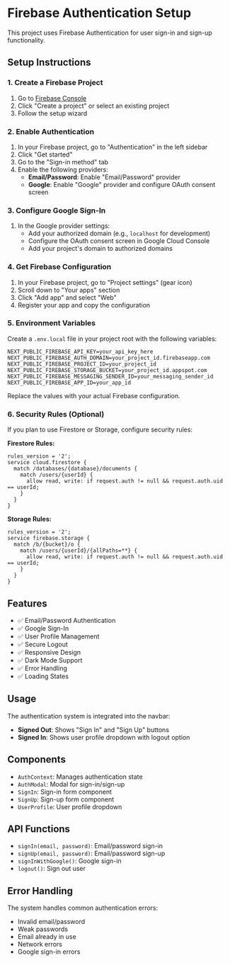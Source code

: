 # Firebase Authentication Setup

This project uses Firebase Authentication for user sign-in and sign-up functionality.

## Setup Instructions

### 1. Create a Firebase Project

1. Go to [Firebase Console](https://console.firebase.google.com/)
2. Click "Create a project" or select an existing project
3. Follow the setup wizard

### 2. Enable Authentication

1. In your Firebase project, go to "Authentication" in the left sidebar
2. Click "Get started"
3. Go to the "Sign-in method" tab
4. Enable the following providers:
   - **Email/Password**: Enable "Email/Password" provider
   - **Google**: Enable "Google" provider and configure OAuth consent screen

### 3. Configure Google Sign-In

1. In the Google provider settings:
   - Add your authorized domain (e.g., `localhost` for development)
   - Configure the OAuth consent screen in Google Cloud Console
   - Add your project's domain to authorized domains

### 4. Get Firebase Configuration

1. In your Firebase project, go to "Project settings" (gear icon)
2. Scroll down to "Your apps" section
3. Click "Add app" and select "Web"
4. Register your app and copy the configuration

### 5. Environment Variables

Create a `.env.local` file in your project root with the following variables:

```env
NEXT_PUBLIC_FIREBASE_API_KEY=your_api_key_here
NEXT_PUBLIC_FIREBASE_AUTH_DOMAIN=your_project_id.firebaseapp.com
NEXT_PUBLIC_FIREBASE_PROJECT_ID=your_project_id
NEXT_PUBLIC_FIREBASE_STORAGE_BUCKET=your_project_id.appspot.com
NEXT_PUBLIC_FIREBASE_MESSAGING_SENDER_ID=your_messaging_sender_id
NEXT_PUBLIC_FIREBASE_APP_ID=your_app_id
```

Replace the values with your actual Firebase configuration.

### 6. Security Rules (Optional)

If you plan to use Firestore or Storage, configure security rules:

**Firestore Rules:**

```
rules_version = '2';
service cloud.firestore {
  match /databases/{database}/documents {
    match /users/{userId} {
      allow read, write: if request.auth != null && request.auth.uid == userId;
    }
  }
}
```

**Storage Rules:**

```
rules_version = '2';
service firebase.storage {
  match /b/{bucket}/o {
    match /users/{userId}/{allPaths=**} {
      allow read, write: if request.auth != null && request.auth.uid == userId;
    }
  }
}
```

## Features

- ✅ Email/Password Authentication
- ✅ Google Sign-In
- ✅ User Profile Management
- ✅ Secure Logout
- ✅ Responsive Design
- ✅ Dark Mode Support
- ✅ Error Handling
- ✅ Loading States

## Usage

The authentication system is integrated into the navbar:

- **Signed Out**: Shows "Sign In" and "Sign Up" buttons
- **Signed In**: Shows user profile dropdown with logout option

## Components

- `AuthContext`: Manages authentication state
- `AuthModal`: Modal for sign-in/sign-up
- `SignIn`: Sign-in form component
- `SignUp`: Sign-up form component
- `UserProfile`: User profile dropdown

## API Functions

- `signIn(email, password)`: Email/password sign-in
- `signUp(email, password)`: Email/password sign-up
- `signInWithGoogle()`: Google sign-in
- `logout()`: Sign out user

## Error Handling

The system handles common authentication errors:

- Invalid email/password
- Weak passwords
- Email already in use
- Network errors
- Google sign-in errors
